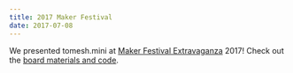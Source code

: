 ```yaml
---
title: 2017 Maker Festival
date: 2017-07-08
---
```

We presented tomesh.mini at [Maker Festival Extravaganza](http://makerfestival.ca/) 2017! Check out the [board materials and code](https://github.com/tomeshnet/tomesh.mini).
